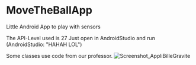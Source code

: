 # MoveTheBallApp
Little Android App to play with sensors

The API-Level used is 27
Just open in AndroidStudio and run (AndroidStudio: "HAHAH LOL")

Some classes use code from our professor.
![Screenshot_AppliBilleGravite](https://user-images.githubusercontent.com/12832544/143603183-ebd7c96d-3def-4a58-9d02-6b8d0eabcbc2.jpg)
